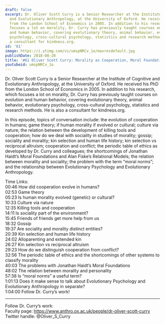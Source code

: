 ```yaml
---
draft: false
excerpt: Dr. Oliver Scott Curry is a Senior Researcher at the Institute of Cognitive
  and Evolutionary Anthropology, at the University of Oxford. He received his PhD
  from the London School of Economics in 2005. In addition to his research, which
  focuses a lot on morality, Dr. Curry has previously taught courses on evolution
  and human behavior, covering evolutionary theory, animal behavior, evolutionary
  psychology, cross-cultural psychology, statistics and research methods. He is also
  a consultant for kindness.org.
id: '61'
image: https://i.ytimg.com/vi/umspNRCv_1o/maxresdefault.jpg
publishDate: 2018-08-20
title: '#61 Oliver Scott Curry: Morality as Cooperation, Moral Foundations'
youtubeid: umspNRCv_1o
---
```

<div class="timelinks">

Dr. Oliver Scott Curry is a Senior Researcher at the Institute of Cognitive and Evolutionary Anthropology, at the University of Oxford. He received his PhD from the London School of Economics in 2005. In addition to his research, which focuses a lot on morality, Dr. Curry has previously taught courses on evolution and human behavior, covering evolutionary theory, animal behavior, evolutionary psychology, cross-cultural psychology, statistics and research methods. He is also a consultant for kindness.org.

In this episode, topics of conversation include: the evolution of cooperation in humans; game theory; if human morality if evolved or cultural; culture via nature; the relation between the development of killing tools and cooperation; how do we deal with sociality in studies of morality; gossip; sociality and morality; kin selection and human life history; kin selection vs reciprocal altruism; cooperation and conflict; the periodic table of ethics as developed by Dr. Curry and colleagues; the shortcomings of Jonathan Haidt’s Moral Foundations and Alan Fiske’s Relational Models; the relation between morality and sociality; the problem with the term “moral norms”; and the relationship between Evolutionary Psychology and Evolutionary Anthropology. 

Time Links:  
<time>00:46</time> How did cooperation evolve in humans?  
<time>02:53</time> Game theory    
<time>05:23</time> Is human morality evolved (genetic) or cultural?   
<time>10:33</time> Culture via nature   
<time>12:35</time> Killing tools and cooperation    
<time>14:11</time> Is sociality part of the environment?    
<time>15:45</time> Friends of friends get more help from us    
<time>18:32</time> Gossip    
<time>19:37</time> Are sociality and morality distinct entities?    
<time>20:39</time> Kin selection and human life history  
<time>24:02</time> Alloparenting and extended kin  
<time>26:27</time> Kin selection vs reciprocal altruism  
<time>29:23</time> How do we distinguish cooperation from conflict?  
<time>32:56</time> The periodic table of ethics and the shortcomings of other systems to classify morality  
<time>40:03</time> The problems with Jonathan Haidt’s Moral Foundations  
<time>48:02</time> The relation between morality and personality  
<time>57:38</time> Is “moral norms” a useful term?  
<time>1:01:13</time> Does it make sense to talk about Evolutionary Psychology and Evolutionary Anthropology in separate?  
<time>1:04:00</time> Follow Dr. Curry’s work!

---

Follow Dr. Curry’s work:  
Faculty page: https://www.anthro.ox.ac.uk/people/dr-oliver-scott-curry  
Twitter handle: @Oliver_S_Curry
</div>

